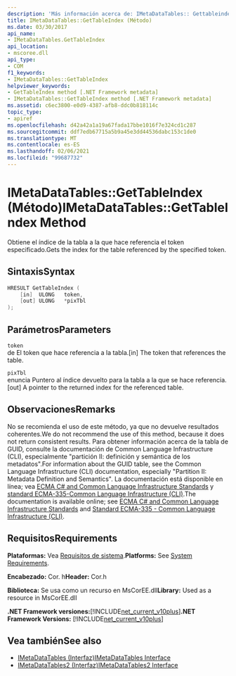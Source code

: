 ```yaml
---
description: 'Más información acerca de: IMetaDataTables:: Gettableindex ((método)'
title: IMetaDataTables::GetTableIndex (Método)
ms.date: 03/30/2017
api_name:
- IMetaDataTables.GetTableIndex
api_location:
- mscoree.dll
api_type:
- COM
f1_keywords:
- IMetaDataTables::GetTableIndex
helpviewer_keywords:
- GetTableIndex method [.NET Framework metadata]
- IMetaDataTables::GetTableIndex method [.NET Framework metadata]
ms.assetid: c6ec3800-e0d9-4387-afb8-ddc0b818114c
topic_type:
- apiref
ms.openlocfilehash: d42a42a1a19a67fada17bbe1016f7e324cd1c287
ms.sourcegitcommit: ddf7edb67715a5b9a45e3dd44536dabc153c1de0
ms.translationtype: MT
ms.contentlocale: es-ES
ms.lasthandoff: 02/06/2021
ms.locfileid: "99687732"
---
```

# <a name="imetadatatablesgettableindex-method"></a><span data-ttu-id="4f75d-103">IMetaDataTables::GetTableIndex (Método)</span><span class="sxs-lookup"><span data-stu-id="4f75d-103">IMetaDataTables::GetTableIndex Method</span></span>

<span data-ttu-id="4f75d-104">Obtiene el índice de la tabla a la que hace referencia el token especificado.</span><span class="sxs-lookup"><span data-stu-id="4f75d-104">Gets the index for the table referenced by the specified token.</span></span>  
  
## <a name="syntax"></a><span data-ttu-id="4f75d-105">Sintaxis</span><span class="sxs-lookup"><span data-stu-id="4f75d-105">Syntax</span></span>  
  
```cpp  
HRESULT GetTableIndex (  
    [in]  ULONG   token,  
    [out] ULONG   *pixTbl  
);  
```  
  
## <a name="parameters"></a><span data-ttu-id="4f75d-106">Parámetros</span><span class="sxs-lookup"><span data-stu-id="4f75d-106">Parameters</span></span>  

 `token`  
 <span data-ttu-id="4f75d-107">de El token que hace referencia a la tabla.</span><span class="sxs-lookup"><span data-stu-id="4f75d-107">[in] The token that references the table.</span></span>  
  
 `pixTbl`  
 <span data-ttu-id="4f75d-108">enuncia Puntero al índice devuelto para la tabla a la que se hace referencia.</span><span class="sxs-lookup"><span data-stu-id="4f75d-108">[out] A pointer to the returned index for the referenced table.</span></span>  
  
## <a name="remarks"></a><span data-ttu-id="4f75d-109">Observaciones</span><span class="sxs-lookup"><span data-stu-id="4f75d-109">Remarks</span></span>  

 <span data-ttu-id="4f75d-110">No se recomienda el uso de este método, ya que no devuelve resultados coherentes.</span><span class="sxs-lookup"><span data-stu-id="4f75d-110">We do not recommend the use of this method, because it does not return consistent results.</span></span> <span data-ttu-id="4f75d-111">Para obtener información acerca de la tabla de GUID, consulte la documentación de Common Language Infrastructure (CLI), especialmente "partición II: definición y semántica de los metadatos".</span><span class="sxs-lookup"><span data-stu-id="4f75d-111">For information about the GUID table, see the Common Language Infrastructure (CLI) documentation, especially "Partition II: Metadata Definition and Semantics".</span></span> <span data-ttu-id="4f75d-112">La documentación está disponible en línea; vea [ECMA C# and Common Language Infrastructure Standards](../../../standard/components.md#applicable-standards) y [standard ECMA-335-Common Language Infrastructure (CLI)](http://www.ecma-international.org/publications/standards/Ecma-335.htm).</span><span class="sxs-lookup"><span data-stu-id="4f75d-112">The documentation is available online; see [ECMA C# and Common Language Infrastructure Standards](../../../standard/components.md#applicable-standards) and [Standard ECMA-335 - Common Language Infrastructure (CLI)](http://www.ecma-international.org/publications/standards/Ecma-335.htm).</span></span>  
  
## <a name="requirements"></a><span data-ttu-id="4f75d-113">Requisitos</span><span class="sxs-lookup"><span data-stu-id="4f75d-113">Requirements</span></span>  

 <span data-ttu-id="4f75d-114">**Plataformas:** Vea [Requisitos de sistema](../../get-started/system-requirements.md).</span><span class="sxs-lookup"><span data-stu-id="4f75d-114">**Platforms:** See [System Requirements](../../get-started/system-requirements.md).</span></span>  
  
 <span data-ttu-id="4f75d-115">**Encabezado:** Cor. h</span><span class="sxs-lookup"><span data-stu-id="4f75d-115">**Header:** Cor.h</span></span>  
  
 <span data-ttu-id="4f75d-116">**Biblioteca:** Se usa como un recurso en MsCorEE.dll</span><span class="sxs-lookup"><span data-stu-id="4f75d-116">**Library:** Used as a resource in MsCorEE.dll</span></span>  
  
 <span data-ttu-id="4f75d-117">**.NET Framework versiones:**[!INCLUDE[net_current_v10plus](../../../../includes/net-current-v10plus-md.md)]</span><span class="sxs-lookup"><span data-stu-id="4f75d-117">**.NET Framework Versions:** [!INCLUDE[net_current_v10plus](../../../../includes/net-current-v10plus-md.md)]</span></span>  
  
## <a name="see-also"></a><span data-ttu-id="4f75d-118">Vea también</span><span class="sxs-lookup"><span data-stu-id="4f75d-118">See also</span></span>

- [<span data-ttu-id="4f75d-119">IMetaDataTables (Interfaz)</span><span class="sxs-lookup"><span data-stu-id="4f75d-119">IMetaDataTables Interface</span></span>](imetadatatables-interface.md)
- [<span data-ttu-id="4f75d-120">IMetaDataTables2 (Interfaz)</span><span class="sxs-lookup"><span data-stu-id="4f75d-120">IMetaDataTables2 Interface</span></span>](imetadatatables2-interface.md)
